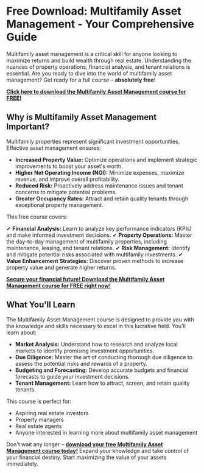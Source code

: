 # Free Download: Multifamily Asset Management - Your Comprehensive Guide

Multifamily asset management is a critical skill for anyone looking to maximize returns and build wealth through real estate. Understanding the nuances of property operations, financial analysis, and tenant relations is essential. Are you ready to dive into the world of multifamily asset management? Get ready for a full course – **absolutely free**!

[**Click here to download the Multifamily Asset Management course for FREE!**](https://udemywork.com/multifamily-asset-management)

## Why is Multifamily Asset Management Important?

Multifamily properties represent significant investment opportunities. Effective asset management ensures:

*   **Increased Property Value:** Optimize operations and implement strategic improvements to boost your asset's worth.
*   **Higher Net Operating Income (NOI):** Minimize expenses, maximize revenue, and improve overall profitability.
*   **Reduced Risk:** Proactively address maintenance issues and tenant concerns to mitigate potential problems.
*   **Greater Occupancy Rates:** Attract and retain quality tenants through exceptional property management.

This free course covers:

✔ **Financial Analysis:** Learn to analyze key performance indicators (KPIs) and make informed investment decisions.
✔ **Property Operations:** Master the day-to-day management of multifamily properties, including maintenance, leasing, and tenant relations.
✔ **Risk Management:** Identify and mitigate potential risks associated with multifamily investments.
✔ **Value Enhancement Strategies:** Discover proven methods to increase property value and generate higher returns.

[**Secure your financial future! Download the Multifamily Asset Management course for FREE right now!**](https://udemywork.com/multifamily-asset-management)

## What You'll Learn

The Multifamily Asset Management course is designed to provide you with the knowledge and skills necessary to excel in this lucrative field. You'll learn about:

*   **Market Analysis:** Understand how to research and analyze local markets to identify promising investment opportunities.
*   **Due Diligence:** Master the art of conducting thorough due diligence to assess the potential risks and rewards of a property.
*   **Budgeting and Forecasting:** Develop accurate budgets and financial forecasts to guide your investment decisions.
*   **Tenant Management:** Learn how to attract, screen, and retain quality tenants.

This course is perfect for:

*   Aspiring real estate investors
*   Property managers
*   Real estate agents
*   Anyone interested in learning more about multifamily asset management

Don't wait any longer – **[download your free Multifamily Asset Management course today!](https://udemywork.com/multifamily-asset-management)** Expand your knowledge and take control of your financial destiny. Start maximizing the value of your assets immediately.
